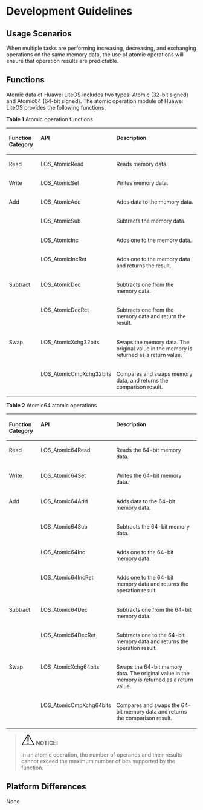 # Development Guidelines<a name="EN-US_TOPIC_0311018447"></a>

## Usage Scenarios<a name="en-us_topic_0175230453_section2421510815955"></a>

When multiple tasks are performing increasing, decreasing, and exchanging operations on the same memory data, the use of atomic operations will ensure that operation results are predictable.

## Functions<a name="en-us_topic_0175230453_section585006715106"></a>

Atomic data of Huawei LiteOS includes two types: Atomic \(32-bit signed\) and Atomic64 \(64-bit signed\). The atomic operation module of Huawei LiteOS provides the following functions:

**Table  1**  Atomic operation functions

<a name="en-us_topic_0175230453_table423153820811"></a>
<table><thead align="left"><tr id="en-us_topic_0175230453_row1872972720811"><th class="cellrowborder" valign="top" width="17.588241175882413%" id="mcps1.2.4.1.1"><p id="en-us_topic_0175230453_p2197741720811"><a name="en-us_topic_0175230453_p2197741720811"></a><a name="en-us_topic_0175230453_p2197741720811"></a>Function Category</p>
</th>
<th class="cellrowborder" valign="top" width="22.827717228277173%" id="mcps1.2.4.1.2"><p id="en-us_topic_0175230453_p1280752020811"><a name="en-us_topic_0175230453_p1280752020811"></a><a name="en-us_topic_0175230453_p1280752020811"></a>API</p>
</th>
<th class="cellrowborder" valign="top" width="59.58404159584042%" id="mcps1.2.4.1.3"><p id="en-us_topic_0175230453_p3595409320811"><a name="en-us_topic_0175230453_p3595409320811"></a><a name="en-us_topic_0175230453_p3595409320811"></a>Description</p>
</th>
</tr>
</thead>
<tbody><tr id="en-us_topic_0175230453_row8821422144017"><td class="cellrowborder" valign="top" width="17.588241175882413%" headers="mcps1.2.4.1.1 "><p id="en-us_topic_0175230453_p1082116226408"><a name="en-us_topic_0175230453_p1082116226408"></a><a name="en-us_topic_0175230453_p1082116226408"></a>Read</p>
</td>
<td class="cellrowborder" valign="top" width="22.827717228277173%" headers="mcps1.2.4.1.2 "><p id="en-us_topic_0175230453_p118211822134019"><a name="en-us_topic_0175230453_p118211822134019"></a><a name="en-us_topic_0175230453_p118211822134019"></a>LOS_AtomicRead</p>
</td>
<td class="cellrowborder" valign="top" width="59.58404159584042%" headers="mcps1.2.4.1.3 "><p id="en-us_topic_0175230453_p3821172210403"><a name="en-us_topic_0175230453_p3821172210403"></a><a name="en-us_topic_0175230453_p3821172210403"></a>Reads memory data.</p>
</td>
</tr>
<tr id="en-us_topic_0175230453_row12907201494015"><td class="cellrowborder" valign="top" width="17.588241175882413%" headers="mcps1.2.4.1.1 "><p id="en-us_topic_0175230453_p1790851494014"><a name="en-us_topic_0175230453_p1790851494014"></a><a name="en-us_topic_0175230453_p1790851494014"></a>Write</p>
</td>
<td class="cellrowborder" valign="top" width="22.827717228277173%" headers="mcps1.2.4.1.2 "><p id="en-us_topic_0175230453_p79081214184016"><a name="en-us_topic_0175230453_p79081214184016"></a><a name="en-us_topic_0175230453_p79081214184016"></a>LOS_AtomicSet</p>
</td>
<td class="cellrowborder" valign="top" width="59.58404159584042%" headers="mcps1.2.4.1.3 "><p id="en-us_topic_0175230453_p1908314114017"><a name="en-us_topic_0175230453_p1908314114017"></a><a name="en-us_topic_0175230453_p1908314114017"></a>Writes memory data.</p>
</td>
</tr>
<tr id="en-us_topic_0175230453_row3711131920811"><td class="cellrowborder" rowspan="4" valign="top" width="17.588241175882413%" headers="mcps1.2.4.1.1 "><p id="en-us_topic_0175230453_p1464320720811"><a name="en-us_topic_0175230453_p1464320720811"></a><a name="en-us_topic_0175230453_p1464320720811"></a>Add</p>
</td>
<td class="cellrowborder" valign="top" width="22.827717228277173%" headers="mcps1.2.4.1.2 "><p id="en-us_topic_0175230453_p5788323720811"><a name="en-us_topic_0175230453_p5788323720811"></a><a name="en-us_topic_0175230453_p5788323720811"></a>LOS_AtomicAdd</p>
</td>
<td class="cellrowborder" valign="top" width="59.58404159584042%" headers="mcps1.2.4.1.3 "><p id="en-us_topic_0175230453_p6073589620811"><a name="en-us_topic_0175230453_p6073589620811"></a><a name="en-us_topic_0175230453_p6073589620811"></a>Adds data to the memory data.</p>
</td>
</tr>
<tr id="en-us_topic_0175230453_row15982181955512"><td class="cellrowborder" valign="top" headers="mcps1.2.4.1.1 "><p id="en-us_topic_0175230453_p159821019205512"><a name="en-us_topic_0175230453_p159821019205512"></a><a name="en-us_topic_0175230453_p159821019205512"></a>LOS_AtomicSub</p>
</td>
<td class="cellrowborder" valign="top" headers="mcps1.2.4.1.2 "><p id="en-us_topic_0175230453_p189821319125516"><a name="en-us_topic_0175230453_p189821319125516"></a><a name="en-us_topic_0175230453_p189821319125516"></a>Subtracts the memory data.</p>
</td>
</tr>
<tr id="en-us_topic_0175230453_row3156887520811"><td class="cellrowborder" valign="top" headers="mcps1.2.4.1.1 "><p id="en-us_topic_0175230453_p6009666520811"><a name="en-us_topic_0175230453_p6009666520811"></a><a name="en-us_topic_0175230453_p6009666520811"></a>LOS_AtomicInc</p>
</td>
<td class="cellrowborder" valign="top" headers="mcps1.2.4.1.2 "><p id="en-us_topic_0175230453_p6683076820811"><a name="en-us_topic_0175230453_p6683076820811"></a><a name="en-us_topic_0175230453_p6683076820811"></a>Adds one to the memory data.</p>
</td>
</tr>
<tr id="en-us_topic_0175230453_row152478191611"><td class="cellrowborder" valign="top" headers="mcps1.2.4.1.1 "><p id="en-us_topic_0175230453_p487389551611"><a name="en-us_topic_0175230453_p487389551611"></a><a name="en-us_topic_0175230453_p487389551611"></a>LOS_AtomicIncRet</p>
</td>
<td class="cellrowborder" valign="top" headers="mcps1.2.4.1.2 "><p id="en-us_topic_0175230453_p4737212173750"><a name="en-us_topic_0175230453_p4737212173750"></a><a name="en-us_topic_0175230453_p4737212173750"></a>Adds one to the memory data and returns the result.</p>
</td>
</tr>
<tr id="en-us_topic_0175230453_row551826141617"><td class="cellrowborder" rowspan="2" valign="top" width="17.588241175882413%" headers="mcps1.2.4.1.1 "><p id="en-us_topic_0175230453_p1025291220215"><a name="en-us_topic_0175230453_p1025291220215"></a><a name="en-us_topic_0175230453_p1025291220215"></a>Subtract</p>
</td>
<td class="cellrowborder" valign="top" width="22.827717228277173%" headers="mcps1.2.4.1.2 "><p id="en-us_topic_0175230453_p8139021617"><a name="en-us_topic_0175230453_p8139021617"></a><a name="en-us_topic_0175230453_p8139021617"></a>LOS_AtomicDec</p>
</td>
<td class="cellrowborder" valign="top" width="59.58404159584042%" headers="mcps1.2.4.1.3 "><p id="en-us_topic_0175230453_p659261051617"><a name="en-us_topic_0175230453_p659261051617"></a><a name="en-us_topic_0175230453_p659261051617"></a>Subtracts one from the memory data.</p>
</td>
</tr>
<tr id="en-us_topic_0175230453_row5082721316112"><td class="cellrowborder" valign="top" headers="mcps1.2.4.1.1 "><p id="en-us_topic_0175230453_p1340185216112"><a name="en-us_topic_0175230453_p1340185216112"></a><a name="en-us_topic_0175230453_p1340185216112"></a>LOS_AtomicDecRet</p>
</td>
<td class="cellrowborder" valign="top" headers="mcps1.2.4.1.2 "><p id="en-us_topic_0175230453_p1180824516112"><a name="en-us_topic_0175230453_p1180824516112"></a><a name="en-us_topic_0175230453_p1180824516112"></a>Subtracts one from the memory data and return the result.</p>
</td>
</tr>
<tr id="en-us_topic_0175230453_row11187400233110"><td class="cellrowborder" rowspan="2" valign="top" width="17.588241175882413%" headers="mcps1.2.4.1.1 "><p id="en-us_topic_0175230453_p1353275352817"><a name="en-us_topic_0175230453_p1353275352817"></a><a name="en-us_topic_0175230453_p1353275352817"></a>Swap</p>
</td>
<td class="cellrowborder" valign="top" width="22.827717228277173%" headers="mcps1.2.4.1.2 "><p id="en-us_topic_0175230453_p50546033233110"><a name="en-us_topic_0175230453_p50546033233110"></a><a name="en-us_topic_0175230453_p50546033233110"></a>LOS_AtomicXchg32bits</p>
</td>
<td class="cellrowborder" valign="top" width="59.58404159584042%" headers="mcps1.2.4.1.3 "><p id="en-us_topic_0175230453_p588031233110"><a name="en-us_topic_0175230453_p588031233110"></a><a name="en-us_topic_0175230453_p588031233110"></a>Swaps the memory data. The original value in the memory is returned as a return value.</p>
</td>
</tr>
<tr id="en-us_topic_0175230453_row4980729516444"><td class="cellrowborder" valign="top" headers="mcps1.2.4.1.1 "><p id="en-us_topic_0175230453_p3260399916444"><a name="en-us_topic_0175230453_p3260399916444"></a><a name="en-us_topic_0175230453_p3260399916444"></a>LOS_AtomicCmpXchg32bits</p>
</td>
<td class="cellrowborder" valign="top" headers="mcps1.2.4.1.2 "><p id="en-us_topic_0175230453_p2367825216444"><a name="en-us_topic_0175230453_p2367825216444"></a><a name="en-us_topic_0175230453_p2367825216444"></a>Compares and swaps memory data, and returns the comparison result.</p>
</td>
</tr>
</tbody>
</table>

**Table  2**  Atomic64 atomic operations

<a name="en-us_topic_0175230453_table14459125365612"></a>
<table><thead align="left"><tr id="en-us_topic_0175230453_row11459105325613"><th class="cellrowborder" valign="top" width="17.488251174882514%" id="mcps1.2.4.1.1"><p id="en-us_topic_0175230453_p15459185355610"><a name="en-us_topic_0175230453_p15459185355610"></a><a name="en-us_topic_0175230453_p15459185355610"></a>Function Category</p>
</th>
<th class="cellrowborder" valign="top" width="22.927707229277072%" id="mcps1.2.4.1.2"><p id="en-us_topic_0175230453_p44591453115611"><a name="en-us_topic_0175230453_p44591453115611"></a><a name="en-us_topic_0175230453_p44591453115611"></a>API</p>
</th>
<th class="cellrowborder" valign="top" width="59.58404159584042%" id="mcps1.2.4.1.3"><p id="en-us_topic_0175230453_p24591253165610"><a name="en-us_topic_0175230453_p24591253165610"></a><a name="en-us_topic_0175230453_p24591253165610"></a>Description</p>
</th>
</tr>
</thead>
<tbody><tr id="en-us_topic_0175230453_row184591853145610"><td class="cellrowborder" valign="top" width="17.488251174882514%" headers="mcps1.2.4.1.1 "><p id="en-us_topic_0175230453_p17459195315612"><a name="en-us_topic_0175230453_p17459195315612"></a><a name="en-us_topic_0175230453_p17459195315612"></a>Read</p>
</td>
<td class="cellrowborder" valign="top" width="22.927707229277072%" headers="mcps1.2.4.1.2 "><p id="en-us_topic_0175230453_p134591653155613"><a name="en-us_topic_0175230453_p134591653155613"></a><a name="en-us_topic_0175230453_p134591653155613"></a>LOS_Atomic64Read</p>
</td>
<td class="cellrowborder" valign="top" width="59.58404159584042%" headers="mcps1.2.4.1.3 "><p id="en-us_topic_0175230453_p545915531560"><a name="en-us_topic_0175230453_p545915531560"></a><a name="en-us_topic_0175230453_p545915531560"></a>Reads the 64-bit memory data.</p>
</td>
</tr>
<tr id="en-us_topic_0175230453_row2459195325618"><td class="cellrowborder" valign="top" width="17.488251174882514%" headers="mcps1.2.4.1.1 "><p id="en-us_topic_0175230453_p44592053105614"><a name="en-us_topic_0175230453_p44592053105614"></a><a name="en-us_topic_0175230453_p44592053105614"></a>Write</p>
</td>
<td class="cellrowborder" valign="top" width="22.927707229277072%" headers="mcps1.2.4.1.2 "><p id="en-us_topic_0175230453_p594319452578"><a name="en-us_topic_0175230453_p594319452578"></a><a name="en-us_topic_0175230453_p594319452578"></a>LOS_Atomic64Set</p>
</td>
<td class="cellrowborder" valign="top" width="59.58404159584042%" headers="mcps1.2.4.1.3 "><p id="en-us_topic_0175230453_p14596533569"><a name="en-us_topic_0175230453_p14596533569"></a><a name="en-us_topic_0175230453_p14596533569"></a>Writes the 64-bit memory data.</p>
</td>
</tr>
<tr id="en-us_topic_0175230453_row8459195313562"><td class="cellrowborder" rowspan="4" valign="top" width="17.488251174882514%" headers="mcps1.2.4.1.1 "><p id="en-us_topic_0175230453_p1459753145613"><a name="en-us_topic_0175230453_p1459753145613"></a><a name="en-us_topic_0175230453_p1459753145613"></a>Add</p>
</td>
<td class="cellrowborder" valign="top" width="22.927707229277072%" headers="mcps1.2.4.1.2 "><p id="en-us_topic_0175230453_p134591253195618"><a name="en-us_topic_0175230453_p134591253195618"></a><a name="en-us_topic_0175230453_p134591253195618"></a>LOS_Atomic64Add</p>
</td>
<td class="cellrowborder" valign="top" width="59.58404159584042%" headers="mcps1.2.4.1.3 "><p id="en-us_topic_0175230453_p5459165318568"><a name="en-us_topic_0175230453_p5459165318568"></a><a name="en-us_topic_0175230453_p5459165318568"></a>Adds data to the 64-bit memory data.</p>
</td>
</tr>
<tr id="en-us_topic_0175230453_row345965325611"><td class="cellrowborder" valign="top" headers="mcps1.2.4.1.1 "><p id="en-us_topic_0175230453_p17459753165610"><a name="en-us_topic_0175230453_p17459753165610"></a><a name="en-us_topic_0175230453_p17459753165610"></a>LOS_Atomic64Sub</p>
</td>
<td class="cellrowborder" valign="top" headers="mcps1.2.4.1.2 "><p id="en-us_topic_0175230453_p194591053165610"><a name="en-us_topic_0175230453_p194591053165610"></a><a name="en-us_topic_0175230453_p194591053165610"></a>Subtracts the 64-bit memory data.</p>
</td>
</tr>
<tr id="en-us_topic_0175230453_row144591153135611"><td class="cellrowborder" valign="top" headers="mcps1.2.4.1.1 "><p id="en-us_topic_0175230453_p2459125317562"><a name="en-us_topic_0175230453_p2459125317562"></a><a name="en-us_topic_0175230453_p2459125317562"></a>LOS_Atomic64Inc</p>
</td>
<td class="cellrowborder" valign="top" headers="mcps1.2.4.1.2 "><p id="en-us_topic_0175230453_p04591153165619"><a name="en-us_topic_0175230453_p04591153165619"></a><a name="en-us_topic_0175230453_p04591153165619"></a>Adds one to the 64-bit memory data.</p>
</td>
</tr>
<tr id="en-us_topic_0175230453_row114591653145617"><td class="cellrowborder" valign="top" headers="mcps1.2.4.1.1 "><p id="en-us_topic_0175230453_p645955317563"><a name="en-us_topic_0175230453_p645955317563"></a><a name="en-us_topic_0175230453_p645955317563"></a>LOS_Atomic64IncRet</p>
</td>
<td class="cellrowborder" valign="top" headers="mcps1.2.4.1.2 "><p id="en-us_topic_0175230453_p16459953185614"><a name="en-us_topic_0175230453_p16459953185614"></a><a name="en-us_topic_0175230453_p16459953185614"></a>Adds one to the 64-bit memory data and returns the operation result.</p>
</td>
</tr>
<tr id="en-us_topic_0175230453_row745995310561"><td class="cellrowborder" rowspan="2" valign="top" width="17.488251174882514%" headers="mcps1.2.4.1.1 "><p id="en-us_topic_0175230453_p1645935315612"><a name="en-us_topic_0175230453_p1645935315612"></a><a name="en-us_topic_0175230453_p1645935315612"></a>Subtract</p>
</td>
<td class="cellrowborder" valign="top" width="22.927707229277072%" headers="mcps1.2.4.1.2 "><p id="en-us_topic_0175230453_p1045955365615"><a name="en-us_topic_0175230453_p1045955365615"></a><a name="en-us_topic_0175230453_p1045955365615"></a>LOS_Atomic64Dec</p>
</td>
<td class="cellrowborder" valign="top" width="59.58404159584042%" headers="mcps1.2.4.1.3 "><p id="en-us_topic_0175230453_p84596533569"><a name="en-us_topic_0175230453_p84596533569"></a><a name="en-us_topic_0175230453_p84596533569"></a>Subtracts one from the 64-bit memory data.</p>
</td>
</tr>
<tr id="en-us_topic_0175230453_row18459195365617"><td class="cellrowborder" valign="top" headers="mcps1.2.4.1.1 "><p id="en-us_topic_0175230453_p645975315561"><a name="en-us_topic_0175230453_p645975315561"></a><a name="en-us_topic_0175230453_p645975315561"></a>LOS_Atomic64DecRet</p>
</td>
<td class="cellrowborder" valign="top" headers="mcps1.2.4.1.2 "><p id="en-us_topic_0175230453_p124599539568"><a name="en-us_topic_0175230453_p124599539568"></a><a name="en-us_topic_0175230453_p124599539568"></a>Subtracts one to the 64-bit memory data and returns the operation result.</p>
</td>
</tr>
<tr id="en-us_topic_0175230453_row1645905355610"><td class="cellrowborder" rowspan="2" valign="top" width="17.488251174882514%" headers="mcps1.2.4.1.1 "><p id="en-us_topic_0175230453_p945914530567"><a name="en-us_topic_0175230453_p945914530567"></a><a name="en-us_topic_0175230453_p945914530567"></a>Swap</p>
</td>
<td class="cellrowborder" valign="top" width="22.927707229277072%" headers="mcps1.2.4.1.2 "><p id="en-us_topic_0175230453_p194915482214"><a name="en-us_topic_0175230453_p194915482214"></a><a name="en-us_topic_0175230453_p194915482214"></a>LOS_AtomicXchg64bits</p>
</td>
<td class="cellrowborder" valign="top" width="59.58404159584042%" headers="mcps1.2.4.1.3 "><p id="en-us_topic_0175230453_p13459175315562"><a name="en-us_topic_0175230453_p13459175315562"></a><a name="en-us_topic_0175230453_p13459175315562"></a>Swaps the 64-bit memory data. The original value in the memory is returned as a return value.</p>
</td>
</tr>
<tr id="en-us_topic_0175230453_row17459115345618"><td class="cellrowborder" valign="top" headers="mcps1.2.4.1.1 "><p id="en-us_topic_0175230453_p10459195312568"><a name="en-us_topic_0175230453_p10459195312568"></a><a name="en-us_topic_0175230453_p10459195312568"></a>LOS_AtomicCmpXchg64bits</p>
</td>
<td class="cellrowborder" valign="top" headers="mcps1.2.4.1.2 "><p id="en-us_topic_0175230453_p1445925315614"><a name="en-us_topic_0175230453_p1445925315614"></a><a name="en-us_topic_0175230453_p1445925315614"></a>Compares and swaps the 64-bit memory data and returns the comparison result.</p>
</td>
</tr>
</tbody>
</table>

>![](public_sys-resources/icon-notice.gif) **NOTICE:** 
>
>In an atomic operation, the number of operands and their results cannot exceed the maximum number of bits supported by the function.

## Platform Differences<a name="en-us_topic_0175230453_section22034412151019"></a>

None

